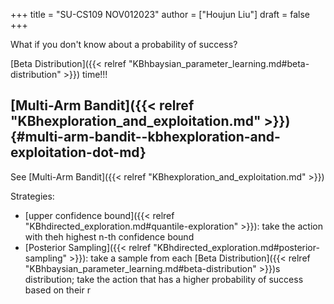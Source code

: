 +++
title = "SU-CS109 NOV012023"
author = ["Houjun Liu"]
draft = false
+++

What if you don't know about a probability of success?

[Beta Distribution]({{< relref "KBhbaysian_parameter_learning.md#beta-distribution" >}}) time!!!


## [Multi-Arm Bandit]({{< relref "KBhexploration_and_exploitation.md" >}}) {#multi-arm-bandit--kbhexploration-and-exploitation-dot-md}

See [Multi-Arm Bandit]({{< relref "KBhexploration_and_exploitation.md" >}})

Strategies:

-   [upper confidence bound]({{< relref "KBhdirected_exploration.md#quantile-exploration" >}}): take the action with theh highest n-th confidence bound
-   [Posterior Sampling]({{< relref "KBhdirected_exploration.md#posterior-sampling" >}}): take a sample from each [Beta Distribution]({{< relref "KBhbaysian_parameter_learning.md#beta-distribution" >}})s distribution; take the action that has a higher probability of success based on their r
